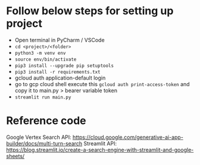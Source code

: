 # Follow below steps for setting up project

- Open terminal in PyCharm / VSCode
- `cd <project>/<folder>`
- `python3 -m venv env`
- `source env/bin/activate`
- `pip3 install --upgrade pip setuptools`
- `pip3 install -r requirements.txt`
- gcloud auth application-default login
- go to gcp cloud shell execute this `gcloud auth print-access-token` and copy it to main.py > bearer variable token
- `streamlit run main.py`

# Reference code
Google Vertex Search API: https://cloud.google.com/generative-ai-app-builder/docs/multi-turn-search
Streamlit API: https://blog.streamlit.io/create-a-search-engine-with-streamlit-and-google-sheets/